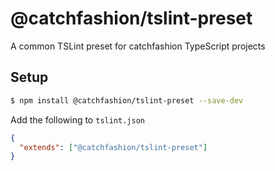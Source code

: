 # @catchfashion/tslint-preset

A common TSLint preset for catchfashion TypeScript projects

## Setup

```bash
$ npm install @catchfashion/tslint-preset --save-dev
```

Add the following to `tslint.json`

```json
{
  "extends": ["@catchfashion/tslint-preset"]
}
```
